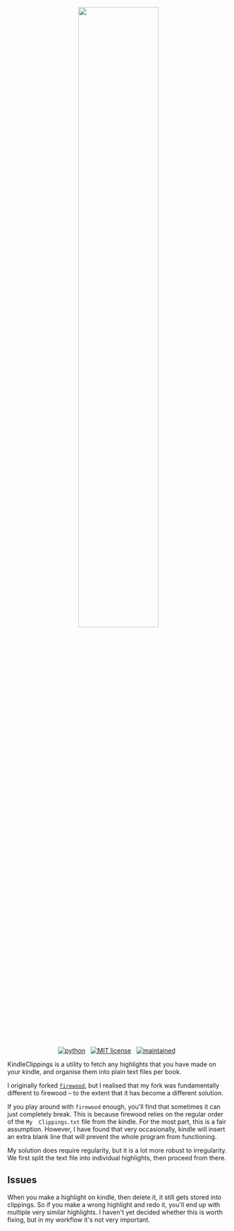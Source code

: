 <p align="center">
    <img width=60% src="https://github.com/robertmartin8/KindleClippings/blob/master/logo.png">
</p>

<!-- buttons -->
<p align="center">
    <a href="https://www.python.org/">
        <img src="https://img.shields.io/badge/python-v2,3-brightgreen.svg"
            alt="python"></a> &nbsp;
    <!-- <a href="https://pypi.org/project/PyPortfolioOpt/">
        <img src="https://img.shields.io/badge/pypi-v0.1.0rc1-brightgreen.svg?style=flat-square"
            alt="python"></a> &nbsp; -->
    <a href="https://opensource.org/licenses/MIT">
        <img src="https://img.shields.io/badge/license-MIT-brightgreen.svg"
            alt="MIT license"></a> &nbsp;
    <a href="https://github.com/robertmartin8/PyPortfolioOpt/graphs/commit-activity">
        <img src="https://img.shields.io/badge/Maintained%3F-yes-brightgreen.svg"
            alt="maintained"></a> &nbsp;
</p>

KindleClippings is a utility to fetch any highlights that you have made on your kindle, and organise them into plain text files per book.

I originally forked [`firewood`](https://github.com/sebpearce/firewood), but I realised that my fork was fundamentally different to firewood – to the extent that it has become a different solution.

If you play around with `firewood` enough, you'll find that sometimes it can just completely break.
This is because firewood relies on the regular order of the `My  Clippings.txt` file from the kindle. For the most part, this is a fair assumption. However, I have found that very occasionally, kindle will insert an extra blank line that will prevent the whole program from functioning.

My solution does require regularity, but it is a lot more robust to irregularity. We first split the text file into individual highlights, then proceed from there.

## Issues

When you make a highlight on kindle, then delete it, it still gets stored into clippings. So if you make a wrong highlight and redo it, you'll end up with multiple very similar highlights. I haven't yet decided whether this is worth fixing, but in my workflow it's not very important.
